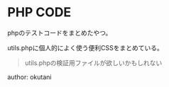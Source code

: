 # PHP CODE

phpのテストコードをまとめたやつ。

utils.phpに個人的によく使う便利CSSをまとめている。

>utils.phpの検証用ファイルが欲しいかもしれない

author: okutani
